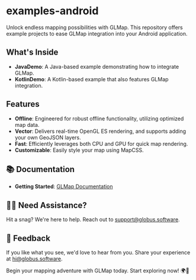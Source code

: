 # examples-android

Unlock endless mapping possibilities with GLMap. This repository offers example projects to ease GLMap integration into your Android application.

## What's Inside

- **JavaDemo**: A Java-based example demonstrating how to integrate GLMap.
- **KotlinDemo**: A Kotlin-based example that also features GLMap integration.

## Features

- **Offline**: Engineered for robust offline functionality, utilizing optimized map data.
- **Vector**: Delivers real-time OpenGL ES rendering, and supports adding your own GeoJSON layers.
- **Fast**: Efficiently leverages both CPU and GPU for quick map rendering.
- **Customizable**: Easily style your map using MapCSS.

## 📚 Documentation

- **Getting Started**: [GLMap Documentation](https://globus.software/docs)

## 🙋‍♂️ Need Assistance?

Hit a snag? We're here to help. Reach out to [support@globus.software](mailto:support@globus.software).

## 💌 Feedback

If you like what you see, we'd love to hear from you. Share your experience at [hi@globus.software](mailto:hi@globus.software).

Begin your mapping adventure with GLMap today. Start exploring now! 🌍🚀
